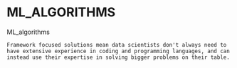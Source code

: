 # ML_ALGORITHMS
ML_algorithms

`Framework focused solutions mean data scientists don't always need to have extensive experience in coding and programming languages, and can instead use their expertise in solving bigger problems on their table.`
